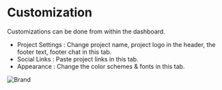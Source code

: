 # Customization

Customizations can be done from within the dashboard. 
 * Project Settings : Change project name, project logo in the header, the footer text, footer chat in this tab. 
 * Social Links : Paste project links in this tab. 
 * Appearance : Change the color schemes & fonts in this tab.

![Brand](https://github.com/minio/doctor/blob/master/public/dashboard_customizations.png?raw=true "Brand Dashboard")

 
